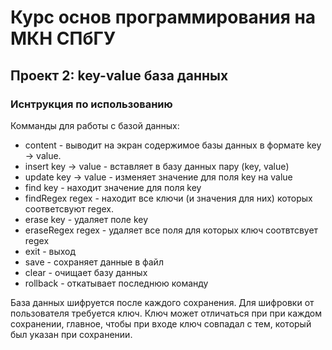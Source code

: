 # Курс основ программирования на МКН СПбГУ
## Проект 2: key-value база данных
### Иснтрукция по использованию

Комманды для работы с базой данных:

- content - выводит на экран содержимое базы данных в формате key -> value.
- insert key -> value - вставляет в базу данных пару (key, value)
- update key -> value - изменяет значение для поля key на value
- find key - находит значение для поля key
- findRegex regex - находит все ключи (и значения для них) которых соответсвуют regex.
- erase key - удаляет поле key
- eraseRegex regex - удаляет все поля для которых ключ соотвтсвует regex
- exit - выход
- save - сохраняет данные в файл
- clear - очищает базу данных
- rollback - откатывает последнюю команду

База данных шифруется после каждого сохранения. Для шифровки от пользователя требуется ключ. Ключ может отличаться 
при при каждом сохранении, главное, чтобы при входе ключ совпадал с тем, который был указан при сохранении.
